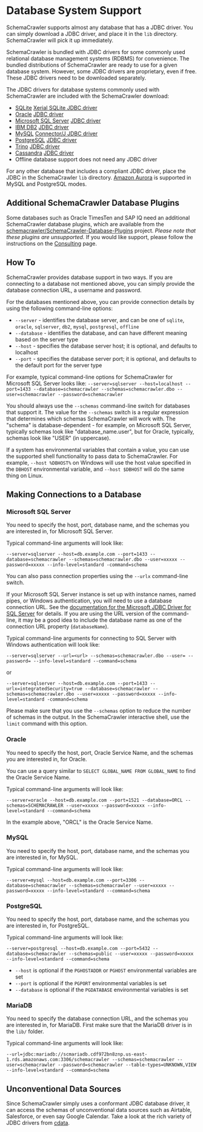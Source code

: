 # Database System Support

SchemaCrawler supports almost any database that has a JDBC driver. You can simply download a JDBC driver, and place it in the `lib` directory. SchemaCrawler will pick it up immediately.

SchemaCrawler is bundled with JDBC drivers for some commonly used relational database management systems (RDBMS) for convenience. The bundled distributions of SchemaCrawler are ready to use for a given database system. However, some JDBC drivers are proprietary, even if free. These JDBC drivers need to be downloaded separately.

The JDBC drivers for database systems commonly used with SchemaCrawler are included with the SchemaCrawler download:

- [SQLite](https://www.sqlite.org/) [Xerial SQLite JDBC driver](https://github.com/xerial/sqlite-jdbc) 
- [Oracle](https://www.oracle.com/) [JDBC driver](https://www.oracle.com/technology/software/tech/java/sqlj_jdbc/index.html)
- [Microsoft SQL Server](https://www.microsoft.com/sqlserver/) [JDBC driver](https://github.com/Microsoft/mssql-jdbc)
- [IBM DB2](https://www.ibm.com/software/data/db2/) [JDBC driver](https://www.ibm.com/support/pages/db2-jdbc-driver-versions-and-downloads)
- [MySQL](https://www.mysql.com/) [Connector/J JDBC driver](https://dev.mysql.com/downloads/connector/j/)
- [PostgreSQL](https://www.postgresql.org/) [JDBC driver](https://jdbc.postgresql.org/)
- [Trino](https://trino.io/) [JDBC driver](https://trino.io/docs/current/client/jdbc.html)
- [Cassandra](https://cassandra.apache.org/_/index.html) [JDBC driver](https://github.com/ing-bank/cassandra-jdbc-wrapper)
- Offline database support does not need any JDBC driver

For any other database that includes a compliant JDBC driver, place the JDBC in the
SchemaCrawler `lib` directory. [Amazon Aurora](https://aws.amazon.com/rds/aurora/) is supported 
in MySQL and PostgreSQL modes.


## Additional SchemaCrawler Database Plugins

Some databases such as Oracle TimesTen and SAP IQ need an additional SchemaCrawler database
plugins, which are available from the
[schemacrawler/SchemaCrawler-Database-Plugins](https://github.com/schemacrawler/SchemaCrawler-Database-Plugins)
project. _Please note that these plugins are unsupported._ If you would like support, please
follow the instructions on the [Consulting](consulting.html) page.


## How To

SchemaCrawler provides database support in two ways. If you are connecting to a database
not mentioned above, you can simply provide the database connection URL, a username and password.

For the databases mentioned above, you can provide connection details by using the following
command-line options:

- `--server` - identifies the database server, and can be one of `sqlite`, `oracle`, `sqlserver`,
   `db2`, `mysql`, `postgresql`, `offline`
- `--database` - identifies the database, and can have different meaning based on the server type
- `--host` - specifies the database server host; it is optional, and defaults to localhost
- `--port` - specifies the database server port; it is optional, and defaults to the default port for the server type

For example, typical command-line options for SchemaCrawler for Microsoft SQL Server looks like:
`--server=sqlserver --host=localhost --port=1433 --database=schemacrawler --schemas=schemacrawler.dbo
--user=schemacrawler --password=schemacrawler`

You should always use the `--schemas` command-line switch for databases that support it. The value
for the `--schemas` switch is a regular expression that determines which schemas SchemaCrawler will
work with. The "schema" is database-dependent - for example, on Microsoft SQL Server, typically
schemas look like "database_name.user", but for Oracle, typically, schemas look like "USER" (in uppercase).

If a system has environmental variables that contain a value, you can use the supported shell functionality to pass data to SchemaCrawler. For example, `--host %DBHOST%` on Windows will use the host value specified in the `DBHOST` environmental variable, and `--host $DBHOST` will do the same thing on Linux.

## Making Connections to a Database

### Microsoft SQL Server

You need to specify the host, port, database name, and the schemas you
are interested in, for Microsoft SQL Server.


Typical command-line arguments will look like:
```
--server=sqlserver --host=db.example.com --port=1433 --database=schemacrawler --schemas=schemacrawler.dbo --user=xxxxx --password=xxxxx --info-level=standard -command=schema
```
You can also pass connection properties using the `--urlx` command-line switch.

If your Microsoft SQL Server instance is set up with instance names, named pipes, or Windows authentication, you
will need to use a database connection URL. See the
[documentation for the Microsoft JDBC Driver for SQL Server](https://docs.microsoft.com/sql/connect/jdbc/connecting-to-sql-server-with-the-jdbc-driver)
for details. If you are using the URL version of the command-line, it may be a good idea to include the database name as one of 
the connection URL property (`databaseName`).

Typical command-line arguments for connecting to SQL Server with Windows authentication will look like:
```
--server=sqlserver --url=<url> --schemas=schemacrawler.dbo --user= --password= --info-level=standard --command=schema
```
or
```
--server=sqlserver --host=db.example.com --port=1433 --urlx=integratedSecurity=true --database=schemacrawler --schemas=schemacrawler.dbo --user=xxxxx --password=xxxxx --info-level=standard -command=schema
```

Please make sure that you use the `--schemas` option to reduce the number of schemas in the output. In the
SchemaCrawler interactive shell, use the `limit` command with this option.

### Oracle

You need to specify the host, port, Oracle Service Name, and the schemas you
are interested in, for Oracle.

You can use a query similar to `SELECT GLOBAL_NAME FROM GLOBAL_NAME`
to find the Oracle Service Name.
    
Typical command-line arguments will look like:
```
--server=oracle --host=db.example.com --port=1521 --database=ORCL --schemas=SCHEMACRAWLER --user=xxxxx --password=xxxxx --info-level=standard --command=schema
```

In the example above, "ORCL" is the Oracle Service Name.


### MySQL

You need to specify the host, port, database name, and the schemas you
are interested in, for MySQL.


Typical command-line arguments will look like:
```
--server=mysql --host=db.example.com --port=3306 --database=schemacrawler --schemas=schemacrawler --user=xxxxx --password=xxxxx --info-level=standard --command=schema
```

### PostgreSQL

You need to specify the host, port, database name, and the schemas you
are interested in, for PostgreSQL.


Typical command-line arguments will look like:
```
--server=postgresql --host=db.example.com --port=5432 --database=schemacrawler --schemas=public --user=xxxxx --password=xxxxx --info-level=standard --command=schema
```
* `--host`  is optional if the `PGHOSTADDR` or `PGHOST` environmental variables are set
* `--port`  is optional if the `PGPORT` environmental variables is set
* `--database`  is optional if the `PGDATABASE`  environmental variables is set

### MariaDB

You need to specify the database connection URL, and the schemas you are
interested in, for MariaDB. First make sure that the MariaDB driver is
in the `lib/` folder.


Typical command-line arguments will look like:
```
--url=jdbc:mariadb://scmariadb.cdf972bn8znp.us-east-1.rds.amazonaws.com:3306/schemacrawler --schemas=schemacrawler --user=schemacrawler --password=schemacrawler --table-types=UNKNOWN,VIEW --info-level=standard --command=schema
```

## Unconventional Data Sources

Since SchemaCrawler simply uses a conformant JDBC database driver, it can access the schemas of unconventional data sources such as Airtable, Salesforce, or even say Google Calendar.  Take a look at the rich variety of JDBC drivers from [cdata](https://www.cdata.com/drivers/).
